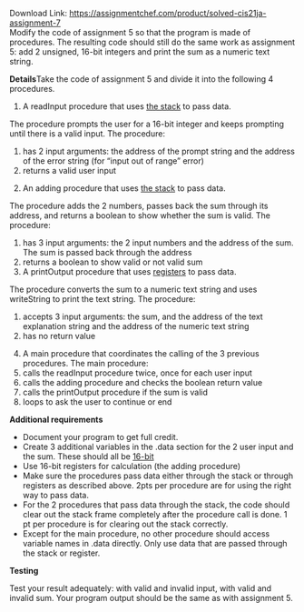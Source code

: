 Download Link: https://assignmentchef.com/product/solved-cis21ja-assignment-7
<br>
Modify the code of assignment 5 so that the program is made of procedures. The resulting code should still do the same work as assignment 5: add 2 unsigned, 16-bit integers and print the sum as a numeric text string.

<strong>Details</strong>Take the code of assignment 5 and divide it into the following 4 procedures.

<ol>

 <li>A readInput procedure that uses <u>the stack</u> to pass data.</li>

</ol>

The procedure prompts the user for a 16-bit integer and keeps prompting until there is a valid input.  The procedure:

<ol>

 <li>has 2 input arguments: the address of the prompt string and the address of the error string (for “input out of range” error)</li>

 <li>returns a valid user input</li>

</ol>




<ol start="2">

 <li>An adding procedure that uses <u>the stack</u> to pass data.</li>

</ol>

The procedure adds the 2 numbers, passes back the sum through its address, and returns a boolean to show whether the sum is valid. The procedure:

<ol>

 <li>has 3 input arguments: the 2 input numbers and the address of the sum. The sum is passed back through the address</li>

 <li>returns a boolean to show valid or not valid sum</li>

 <li>A printOutput procedure that uses <u>registers</u> to pass data.</li>

</ol>

The procedure converts the sum to a numeric text string and uses writeString to print the text string. The procedure:

<ol>

 <li>accepts 3 input arguments: the sum, and the address of the text explanation string and the address of the numeric text string</li>

 <li>has no return value</li>

</ol>




<ol start="4">

 <li>A main procedure that coordinates the calling of the 3 previous procedures. The main procedure:</li>

 <li>calls the readInput procedure twice, once for each user input</li>

 <li>calls the adding procedure and checks the boolean return value</li>

 <li>calls the printOutput procedure if the sum is valid</li>

 <li>loops to ask the user to continue or end</li>

</ol>

<strong> </strong>

<strong>Additional requirements</strong>

<ul>

 <li>Document your program to get full credit.</li>

 <li>Create 3 additional variables in the .data section for the 2 user input and the sum. These should all be <u>16-bit</u></li>

 <li>Use 16-bit registers for calculation (the adding procedure)</li>

 <li>Make sure the procedures pass data either through the stack or through registers as described above. 2pts per procedure are for using the right way to pass data.</li>

 <li>For the 2 procedures that pass data through the stack, the code should clear out the stack frame completely after the procedure call is done. 1 pt per procedure is for clearing out the stack correctly.</li>

 <li>Except for the main procedure, no other procedure should access variable names in .data directly. Only use data that are passed through the stack or register.</li>

</ul>




<strong>Testing</strong>

Test your result adequately: with valid and invalid input, with valid and invalid sum. Your program output should be the same as with assignment 5.